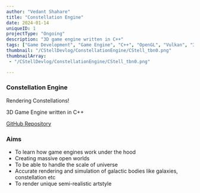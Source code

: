 ```yaml
---
author: "Vedant Shahare"
title: "Constellation Engine"
date: 2024-01-14
uniqueID: 1
projectType: "Ongoing"
description: "3D game engine written in C++"
tags: ["Game Development", "Game Engine", "C++", "OpenGL", "Vulkan", "3D", "Premake"]
thumbnail: "/CStellDevlog/ConstellationEngine/CStell_tbn0.png"
thumbnailArray:
 - "/CStellDevlog/ConstellationEngine/CStell_tbn0.png"

---
```


### Constellation Engine

Rendering Constellations!

3D Game Engine written in C++

[GitHub Repository](https://github.com/VedantS-32/CStellDevlog/ConstellationEngine.git)

### Aims

- To learn how game engines work under the hood
- Creating massive open worlds
- To be able to handle the scale of universe
- Accurate rendering and simulation of galactic bodies like galaxies, constellation etc
- To render unique semi-realistic artstyle
